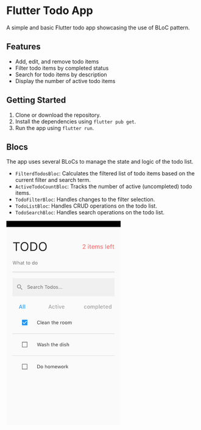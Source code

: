 
# Flutter Todo App

A simple and basic Flutter todo app showcasing the use of BLoC pattern.

## Features

* Add, edit, and remove todo items
* Filter todo items by completed status
* Search for todo items by description
* Display the number of active todo items

## Getting Started

1. Clone or download the repository.
2. Install the dependencies using `flutter pub get`.
3. Run the app using `flutter run`.

## Blocs

The app uses several BLoCs to manage the state and logic of the todo list.
* `FilterdTodosBloc`: Calculates the filtered list of todo items based on the current filter and search term.
* `ActiveTodoCountBloc`: Tracks the number of active (uncompleted) todo items.
* `TodoFilterBloc`: Handles changes to the filter selection.
* `TodoListBloc`: Handles CRUD operations on the todo list.
* `TodoSearchBloc`: Handles search operations on the todo list.


<p float="left">
  <img src="images/all.png" alt="" width="300" />


</p>
